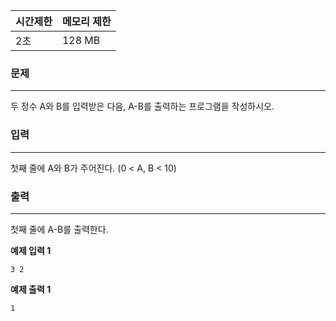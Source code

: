 | 시간제한 | 메모리 제한 |
| :------- | :---------- |
| 2초      | 128 MB      |

### 문제

---

두 정수 A와 B를 입력받은 다음, A-B를 출력하는 프로그램을 작성하시오.

### 입력

---

첫째 줄에 A와 B가 주어진다. (0 < A, B < 10)

### 출력

---

첫째 줄에 A-B를 출력한다.

**예제 입력 1**

```
3 2
```

**예제 출력 1**

```
1
```

